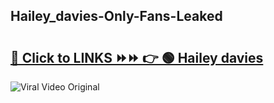 
 ## Hailey_davies-Only-Fans-Leaked

# <h2><a href="https://clipsfans.com/Hailey_davies&ref=git">🔗 Click to LINKS ⏩⏩ 👉 🟢 Hailey davies </a></h2>

<a href="https://clipsfans.com/Hailey_davies&ref=git" rel="nofollow" data-target="animated-image.originalLink"><img src="https://i.ibb.co.com/xMMVF88/686577567.gif" alt="Viral Video Original" style="max-width: 100%; display: inline-block;" data-target="animated-image.originalImage"></a>

